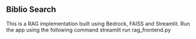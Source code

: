 ## Biblio Search
This is a RAG implementation built using Bedrock, FAISS and Streamlit.
Run the app using the following command
streamlit run rag_frontend.py
